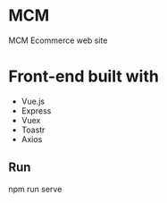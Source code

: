 # MCM
MCM Ecommerce web site

# Front-end built with
- Vue.js
- Express
- Vuex
- Toastr
- Axios

## Run
npm run serve
